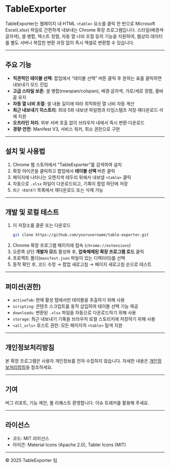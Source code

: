 # TableExporter

TableExporter는 웹페이지 내 HTML `<table>` 요소를 클릭 한 번으로 Microsoft Excel(.xlsx) 파일로 간편하게 내보내는 Chrome 확장 프로그램입니다. 스타일(배경색·글자색), 셀 병합, 텍스트 정렬, 자동 열 너비 조절 등의 기능을 지원하여, 웹상의 데이터를 별도 서버나 복잡한 변환 과정 없이 즉시 엑셀로 변환할 수 있습니다.

---

## 주요 기능

- **직관적인 테이블 선택**: 팝업에서 “테이블 선택” 버튼 클릭 후 원하는 표를 클릭하면 내보내기 모드 진입
- **고급 스타일 보존**: 셀 병합(rowspan/colspan), 배경·글자색, 가로/세로 정렬, 줄바꿈 유지
- **자동 열 너비 조절**: 셀 내용 길이에 따라 최적화된 열 너비 자동 계산
- **최근 내보내기 히스토리**: 최대 5회 내보낸 파일명과 타임스탬프 저장·재다운로드·삭제 지원
- **오프라인 처리**: 외부 서버 호출 없이 브라우저 내에서 즉시 변환·다운로드
- **경량·안전**: Manifest V3, 서비스 워커, 최소 권한으로 구현

---

## 설치 및 사용법

1. Chrome 웹 스토어에서 “TableExporter”를 검색하여 설치
2. 확장 아이콘을 클릭하고 팝업에서 **테이블 선택** 버튼 클릭
3. 페이지에 나타나는 오렌지색 테두리 위에서 내보낼 `<table>` 클릭
4. 자동으로 `.xlsx` 파일이 다운로드되고, 기록이 팝업 하단에 저장
5. `최근 내보내기` 목록에서 재다운로드 또는 삭제 가능

---

## 개발 및 로컬 테스트

1. 이 저장소를 클론 또는 다운로드
   ```bash
   git clone https://github.com/yourusername/table-exporter.git
   ```
2. Chrome 확장 프로그램 페이지에 접속 (`chrome://extensions`)
3. 오른쪽 상단 **개발자 모드** 활성화 후, **압축해제된 확장 프로그램 로드** 클릭
4. 프로젝트 폴더(`manifest.json` 파일이 있는 디렉터리)를 선택
5. 동작 확인 후, 코드 수정 → 팝업 새로고침 → 페이지 새로고침 순으로 테스트

---

## 퍼미션(권한)

- `activeTab`: 현재 활성 탭에서만 테이블을 추출하기 위해 사용
- `scripting`: 콘텐츠 스크립트를 동적 삽입하여 테이블 선택 기능 제공
- `downloads`: 변환된 `.xlsx` 파일을 자동으로 다운로드하기 위해 사용
- `storage`: 최근 내보내기 기록을 브라우저 로컬 스토리지에 저장하기 위해 사용
- `<all_urls>` 호스트 권한: 모든 페이지의 `<table>` 탐색 지원

---

## 개인정보처리방침

본 확장 프로그램은 사용자 개인정보를 전혀 수집하지 않습니다. 자세한 내용은 [개인정보처리방침](privacy_policy.html)을 참조하세요.

---

## 기여

버그 리포트, 기능 제안, 풀 리퀘스트 환영합니다. 이슈 트래커를 활용해 주세요.

---

## 라이선스

- 코드: MIT 라이선스
- 아이콘: Material Icons (Apache 2.0), Tabler Icons (MIT)

---

© 2025 TableExporter 팀

